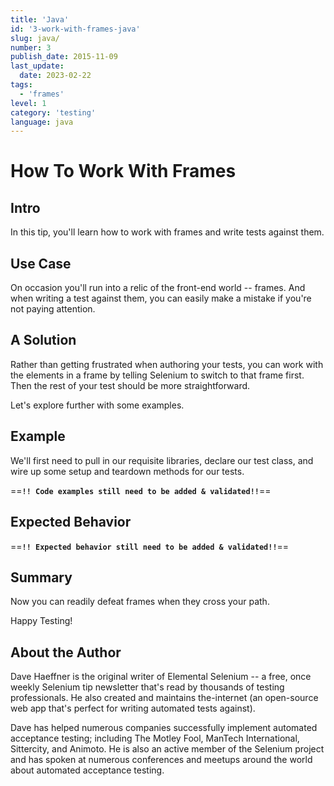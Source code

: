 ```yaml
---
title: 'Java'
id: '3-work-with-frames-java'
slug: java/
number: 3
publish_date: 2015-11-09
last_update: 
  date: 2023-02-22
tags:
  - 'frames'
level: 1
category: 'testing'
language: java 
---
```


# How To Work With Frames

## Intro

In this tip, you'll learn how to work with frames and write tests against them.

## Use Case

On occasion you'll run into a relic of the front-end world -- frames. And when writing a test against them, you can easily make a mistake if you're not paying attention.

## A Solution

Rather than getting frustrated when authoring your tests, you can work with the elements in a frame by telling Selenium to switch to that frame first. Then the rest of your test should be more straightforward.

Let's explore further with some examples.

## Example

We'll first need to pull in our requisite libraries, declare our test class, and wire up some setup and teardown methods for our tests.

==**`!! Code examples still need to be added & validated!!`**==

## Expected Behavior

==**`!! Expected behavior still need to be added & validated!!`**==

## Summary

Now you can readily defeat frames when they cross your path.

Happy Testing!

## About the Author

Dave Haeffner is the original writer of Elemental Selenium -- a free, once weekly Selenium tip newsletter that's read by thousands of testing professionals. He also created and maintains the-internet (an open-source web app that's perfect for writing automated tests against).

Dave has helped numerous companies successfully implement automated acceptance testing; including The Motley Fool, ManTech International, Sittercity, and Animoto. He is also an active member of the Selenium project and has spoken at numerous conferences and meetups around the world about automated acceptance testing.

